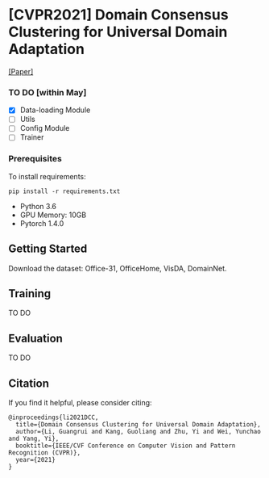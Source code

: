 
# [CVPR2021] Domain Consensus Clustering for Universal Domain Adaptation

[[Paper]](http://reler.net/papers/guangrui_cvpr2021.pdf)


### TO DO [within May]

- [X] Data-loading Module
- [ ] Utils
- [ ] Config Module 
- [ ] Trainer

### Prerequisites

To install requirements:

```setup
pip install -r requirements.txt
```

- Python 3.6
- GPU Memory: 10GB
- Pytorch 1.4.0



## Getting Started

Download the dataset: Office-31, OfficeHome, VisDA, DomainNet. 

## Training

TO DO

## Evaluation

TO DO



## Citation 

If you find it helpful, please consider citing: 

```
@inproceedings{li2021DCC,
  title={Domain Consensus Clustering for Universal Domain Adaptation},
  author={Li, Guangrui and Kang, Guoliang and Zhu, Yi and Wei, Yunchao and Yang, Yi},
  booktitle={IEEE/CVF Conference on Computer Vision and Pattern Recognition (CVPR)},
  year={2021}
}

```

